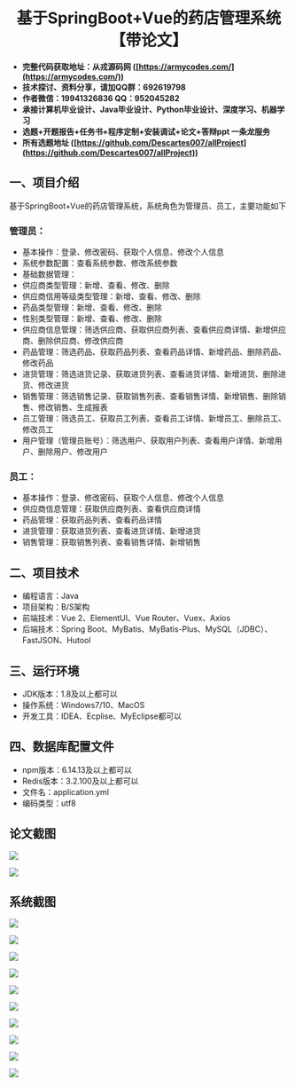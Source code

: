 ﻿<h1 align="center">基于SpringBoot+Vue的药店管理系统【带论文】</h1></p>

- <b>完整代码获取地址：从戎源码网 ([https://armycodes.com/](https://armycodes.com/))</b>
- <b>技术探讨、资料分享，请加QQ群：692619798</b>
- <b>作者微信：19941326836  QQ：952045282</b>
- <b>承接计算机毕业设计、Java毕业设计、Python毕业设计、深度学习、机器学习</b>
- <b>选题+开题报告+任务书+程序定制+安装调试+论文+答辩ppt 一条龙服务</b>
- <b>所有选题地址 ([https://github.com/Descartes007/allProject](https://github.com/Descartes007/allProject)) </b>

## 一、项目介绍

基于SpringBoot+Vue的药店管理系统，系统角色为管理员、员工，主要功能如下
### 管理员：
- 基本操作：登录、修改密码、获取个人信息、修改个人信息
- 系统参数配置：查看系统参数、修改系统参数
- 基础数据管理：
- 供应商类型管理：新增、查看、修改、删除
- 供应商信用等级类型管理：新增、查看、修改、删除
- 药品类型管理：新增、查看、修改、删除
- 性别类型管理：新增、查看、修改、删除
- 供应商信息管理：筛选供应商、获取供应商列表、查看供应商详情、新增供应商、删除供应商、修改供应商
- 药品管理：筛选药品、获取药品列表、查看药品详情、新增药品、删除药品、修改药品
- 进货管理：筛选进货记录、获取进货列表、查看进货详情、新增进货、删除进货、修改进货
- 销售管理：筛选销售记录、获取销售列表、查看销售详情、新增销售、删除销售、修改销售、生成报表
- 员工管理：筛选员工、获取员工列表、查看员工详情、新增员工、删除员工、修改员工
- 用户管理（管理员账号）：筛选用户、获取用户列表、查看用户详情、新增用户、删除用户、修改用户
### 员工：
- 基本操作：登录、修改密码、获取个人信息、修改个人信息
- 供应商信息管理：获取供应商列表、查看供应商详情
- 药品管理：获取药品列表、查看药品详情
- 进货管理：获取进货列表、查看进货详情、新增进货
- 销售管理：获取销售列表、查看销售详情、新增销售

## 二、项目技术

- 编程语言：Java
- 项目架构：B/S架构
- 前端技术：Vue 2、ElementUI、Vue Router、Vuex、Axios
- 后端技术：Spring Boot、MyBatis、MyBatis-Plus、MySQL（JDBC）、FastJSON、Hutool


## 三、运行环境

- JDK版本：1.8及以上都可以
- 操作系统：Windows7/10、MacOS
- 开发工具：IDEA、Ecplise、MyEclipse都可以

## 四、数据库配置文件

- npm版本：6.14.13及以上都可以
- Redis版本：3.2.100及以上都可以
- 文件名：application.yml
- 编码类型：utf8

## 论文截图

![](screenshot/1.png)

![](screenshot/2.png)

## 系统截图

![](screenshot/3.png)

![](screenshot/4.png)

![](screenshot/5.png)

![](screenshot/6.png)

![](screenshot/7.png)

![](screenshot/8.png)

![](screenshot/9.png)

![](screenshot/10.png)

![](screenshot/11.png)

![](screenshot/12.png)
